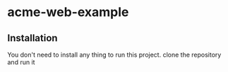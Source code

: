 # acme-web-example

## Installation
You don't need to install any thing to run this project. clone the repository and run it